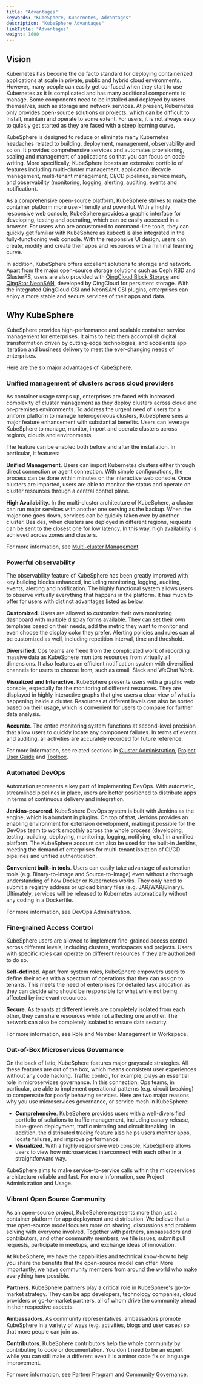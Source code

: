 ```yaml
---
title: "Advantages"
keywords: "KubeSphere, Kubernetes, Advantages"
description: "KubeSphere Advantages"
linkTitle: "Advantages"
weight: 1600
---
```


## Vision

Kubernetes has become the de facto standard for deploying containerized applications at scale in private, public and hybrid cloud environments. However, many people can easily get confused when they start to use Kubernetes as it is complicated and has many additional components to manage. Some components need to be installed and deployed by users themselves, such as storage and network services. At present, Kubernetes only provides open-source solutions or projects, which can be difficult to install, maintain and operate to some extent. For users, it is not always easy to quickly get started as they are faced with a steep learning curve.

KubeSphere is designed to reduce or eliminate many Kubernetes headaches related to building, deployment, management, observability and so on. It provides comprehensive services and automates provisioning, scaling and management of applications so that you can focus on code writing. More specifically, KubeSphere boasts an extensive portfolio of features including multi-cluster management, application lifecycle management, multi-tenant management, CI/CD pipelines, service mesh, and observability (monitoring, logging, alerting, auditing, events and notification).

As a comprehensive open-source platform, KubeSphere strives to make the container platform more user-friendly and powerful. With a highly responsive web console, KubeSphere provides a graphic interface for developing, testing and operating, which can be easily accessed in a browser. For users who are accustomed to command-line tools, they can quickly get familiar with KubeSphere as kubectl is also integrated in the fully-functioning web console. With the responsive UI design, users can create, modify and create their apps and resources with a minimal learning curve.

In addition, KubeSphere offers excellent solutions to storage and network. Apart from the major open-source storage solutions such as Ceph RBD and GlusterFS, users are also provided with [QingCloud Block Storage](https://docs.qingcloud.com/product/storage/volume/) and [QingStor NeonSAN](https://docs.qingcloud.com/product/storage/volume/super_high_performance_shared_volume/), developed by QingCloud for persistent storage. With the integrated QingCloud CSI and NeonSAN CSI plugins, enterprises can enjoy a more stable and secure services of their apps and data.

## Why KubeSphere

KubeSphere provides high-performance and scalable container service management for enterprises. It aims to help them accomplish digital transformation driven by cutting-edge technologies, and accelerate app iteration and business delivery to meet the ever-changing needs of enterprises.

Here are the six major advantages of KubeSphere.

### Unified management of clusters across cloud providers

As container usage ramps up, enterprises are faced with increased complexity of cluster management as they deploy clusters across cloud and on-premises environments. To address the urgent need of users for a uniform platform to manage heterogeneous clusters, KubeSphere sees a major feature enhancement with substantial benefits. Users can leverage KubeSphere to manage, monitor, import and operate clusters across regions, clouds and environments.

The feature can be enabled both before and after the installation. In particular, it features:

**Unified Management**. Users can import Kubernetes clusters either through direct connection or agent connection. With simple configurations, the process can be done within minutes on the interactive web console. Once clusters are imported, users are able to monitor the status and operate on cluster resources through a central control plane.

**High Availability**. In the multi-cluster architecture of KubeSphere, a cluster can run major services with another one serving as the backup. When the major one goes down, services can be quickly taken over by another cluster. Besides, when clusters are deployed in different regions, requests can be sent to the closest one for low latency. In this way, high availability is achieved across zones and clusters.

For more information, see [Multi-cluster Management](../../multicluster-management/).

### Powerful observability

The observability feature of KubeSphere has been greatly improved with key building blocks enhanced, including monitoring, logging, auditing, events, alerting and notification. The highly functional system allows users to observe virtually everything that happens in the platform. It has much to offer for users with distinct advantages listed as below:

**Customized**. Users are allowed to customize their own monitoring dashboard with multiple display forms available. They can set their own templates based on their needs, add the metric they want to monitor and even choose the display color they prefer. Alerting policies and rules can all be customized as well, including repetition interval, time and threshold.

**Diversified**. Ops teams are freed from the complicated work of recording massive data as KubeSphere monitors resources from virtually all dimensions. It also features an efficient notification system with diversified channels for users to choose from, such as email, Slack and WeChat Work.

**Visualized and Interactive**. KubeSphere presents users with a graphic web console, especially for the monitoring of different resources. They are displayed in highly interactive graphs that give users a clear view of what is happening inside a cluster. Resources at different levels can also be sorted based on their usage, which is convenient for users to compare for further data analysis.

**Accurate**. The entire monitoring system functions at second-level precision that allow users to quickly locate any component failures. In terms of events and auditing, all activities are accurately recorded for future reference.

For more information, see related sections in [Cluster Administration](../../cluster-administration/), [Project User Guide](../../project-user-guide/) and [Toolbox](../../toolbox/).

### Automated DevOps

Automation represents a key part of implementing DevOps. With automatic, streamlined pipelines in place, users are better positioned to distribute apps in terms of continuous delivery and integration.

**Jenkins-powered**. KubeSphere DevOps system is built with Jenkins as the engine, which is abundant in plugins. On top of that, Jenkins provides an enabling environment for extension development, making it possible for the DevOps team to work smoothly across the whole process (developing, testing, building, deploying, monitoring, logging, notifying, etc.) in a unified platform. The KubeSphere account can also be used for the built-in Jenkins, meeting the demand of enterprises for multi-tenant isolation of CI/CD pipelines and unified authentication.

**Convenient built-in tools**. Users can easily take advantage of automation tools (e.g. Binary-to-Image and Source-to-Image) even without a thorough understanding of how Docker or Kubernetes works. They only need to submit a registry address or upload binary files (e.g. JAR/WAR/Binary). Ultimately, services will be released to Kubernetes automatically without any coding in a Dockerfile.

For more information, see DevOps Administration.

### Fine-grained Access Control

KubeSphere users are allowed to implement fine-grained access control across different levels, including clusters, workspaces and projects. Users with specific roles can operate on different resources if they are authorized to do so.

**Self-defined**. Apart from system roles, KubeSphere empowers users to define their roles with a spectrum of operations that they can assign to tenants. This meets the need of enterprises for detailed task allocation as they can decide who should be responsible for what while not being affected by irrelevant resources.

**Secure**. As tenants at different levels are completely isolated from each other, they can share resources while not affecting one another. The network can also be completely isolated to ensure data security.

For more information, see Role and Member Management in Workspace.

### Out-of-Box Microservices Governance

On the back of Istio, KubeSphere features major grayscale strategies. All these features are out of the box, which means consistent user experiences without any code hacking. Traffic control, for example, plays an essential role in microservices governance. In this connection, Ops teams, in particular, are able to implement operational patterns (e.g. circuit breaking) to compensate for poorly behaving services. Here are two major reasons why you use microservices governance, or service mesh in KubeSphere:

- **Comprehensive**. KubeSphere provides users with a well-diversified portfolio of solutions to traffic management, including canary release, blue-green deployment, traffic mirroring and circuit breaking. In addition, the distributed tracing feature also helps users monitor apps, locate failures, and improve performance. 
- **Visualized**. With a highly responsive web console, KubeSphere allows users to view how microservices interconnect with each other in a straightforward way.

KubeSphere aims to make service-to-service calls within the microservices architecture reliable and fast. For more information, see Project Administration and Usage.

### Vibrant Open Source Community

As an open-source project, KubeSphere represents more than just a container platform for app deployment and distribution. We believe that a true open-source model focuses more on sharing, discussions and problem solving with everyone involved. Together with partners, ambassadors and contributors, and other community members, we file issues, submit pull requests, participate in meetups, and exchange ideas of innovation.

At KubeSphere, we have the capabilities and technical know-how to help you share the benefits that the open-source model can offer. More importantly, we have community members from around the world who make everything here possible.

**Partners**. KubeSphere partners play a critical role in KubeSphere's go-to-market strategy. They can be app developers, technology companies, cloud providers or go-to-market partners, all of whom drive the community ahead in their respective aspects.

**Ambassadors**. As community representatives, ambassadors promote KubeSphere in a variety of ways (e.g. activities, blogs and user cases) so that more people can join us.

**Contributors**. KubeSphere contributors help the whole community by contributing to code or documentation. You don't need to be an expert while you can still make a different even it is a minor code fix or language improvement.

For more information, see [Partner Program](https://kubesphere.io/partner/) and [Community Governance](https://kubesphere.io/contribution/).